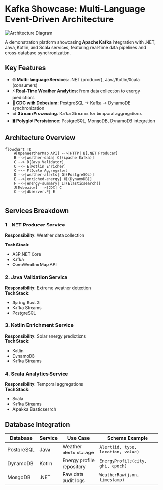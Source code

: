 # Kafka Showcase: Multi-Language Event-Driven Architecture

![Architecture Diagram](https://via.placeholder.com/800x400.png?text=Kafka+Showcase+Architecture)

A demonstration platform showcasing **Apache Kafka** integration with .NET, Java, Kotlin, and Scala services, featuring real-time data pipelines and cross-database synchronization.

## Key Features
- 🌐 **Multi-language Services**: .NET (producer), Java/Kotlin/Scala (consumers)
- ⚡ **Real-Time Weather Analytics**: From data collection to energy predictions
- 🔄 **CDC with Debezium**: PostgreSQL → Kafka → DynamoDB synchronization
- 📊 **Stream Processing**: Kafka Streams for temporal aggregations
- 🛢️ **Polyglot Persistence**: PostgreSQL, MongoDB, DynamoDB integration

## Architecture Overview
```mermaid
flowchart TD
    A[OpenWeatherMap API] -->|HTTP| B[.NET Producer]
    B -->|weather-data| C[(Apache Kafka)]
    C --> D[Java Validator]
    C --> E[Kotlin Enricher]
    C --> F[Scala Aggregator]
    D -->|weather-alerts| G[(PostgreSQL)]
    E -->|enriched-energy| H[(DynamoDB)]
    F -->|energy-summary| I[(Elasticsearch)]
    J[Debezium] -->|CDC| C
    C -->|dbserver.*| E


```


## Services Breakdown

### 1. .NET Producer Service
**Responsibility**: Weather data collection  

**Tech Stack**: 
- ASP.NET Core
- Kafka
- OpenWeatherMap API



### 2. Java Validation Service
**Responsibility**: Extreme weather detection  
**Tech Stack**:
- Spring Boot 3
- Kafka Streams
- PostgreSQL


### 3. Kotlin Enrichment Service
**Responsibility**: Solar energy predictions  
**Tech Stack**:
- Kotlin 
- DynamoDB
- Kafka Streams
  
### 4. Scala Analytics Service
**Responsibility**: Temporal aggregations  
**Tech Stack**:
- Scala 
- Kafka Streams
- Alpakka Elasticsearch

## Database Integration

| Database     | Service      | Use Case                          | Schema Example                     |
|--------------|--------------|-----------------------------------|------------------------------------|
| PostgreSQL   | Java         | Weather alerts storage            | `Alert(id, type, location, value)` |
| DynamoDB     | Kotlin       | Energy profile repository         | `EnergyProfile(city, ghi, epoch)` |
| MongoDB      | .NET         | Raw data audit logs               | `WeatherRaw(json, timestamp)`     |




